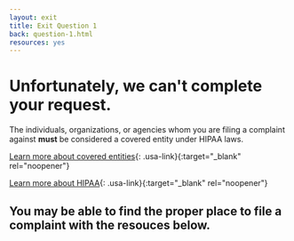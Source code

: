 ```yaml
---
layout: exit
title: Exit Question 1
back: question-1.html
resources: yes
---
```


# Unfortunately, we can't complete your request.

The individuals, organizations, or agencies whom you are filing a complaint against **must** be considered a covered entity under HIPAA laws.

[Learn more about covered entities](https://www.hhs.gov/hipaa/for-professionals/covered-entities/index.html){: .usa-link}{:target="_blank" rel="noopener"}

[Learn more about HIPAA](https://www.hhs.gov/hipaa/for-professionals/privacy/laws-regulations/index.html){: .usa-link}{:target="_blank" rel="noopener"}

## You may be able to find the proper place to file a complaint with the resouces below.